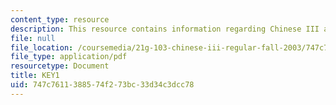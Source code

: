 ```yaml
---
content_type: resource
description: This resource contains information regarding Chinese III assignments.
file: null
file_location: /coursemedia/21g-103-chinese-iii-regular-fall-2003/747c7611388574f273bc33d34c3dcc78_MIT21G_103F03_Key1108.pdf
file_type: application/pdf
resourcetype: Document
title: KEY1
uid: 747c7611-3885-74f2-73bc-33d34c3dcc78
---
```

